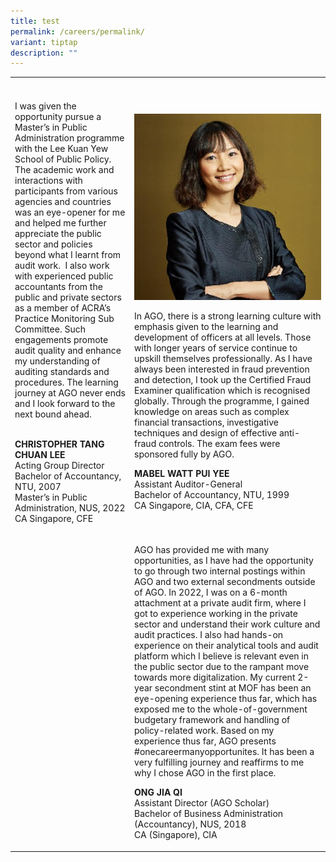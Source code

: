 ```yaml
---
title: test
permalink: /careers/permalink/
variant: tiptap
description: ""
---
```

<table>
<tbody>
<tr>
<th rowspan="1" colspan="1">
<p></p>
</th>
<th rowspan="1" colspan="1">
<p></p>
</th>
</tr>
<tr>
<td rowspan="1" colspan="1">
<p>I was given the opportunity pursue a Master’s in Public Administration
programme with the Lee Kuan Yew School of Public Policy.&nbsp; The academic
work and interactions with participants from various agencies and countries
was an eye-opener for me and helped me further appreciate the public sector
and policies beyond what I learnt from audit work.&nbsp; I also work with
experienced public accountants from the public and private sectors as a
member of ACRA’s Practice Monitoring Sub Committee. Such engagements promote
audit quality and enhance my understanding of auditing standards and procedures.
The learning journey at AGO never ends and I look forward to the next bound
ahead.</p>
<p>
<br><strong>CHRISTOPHER TANG CHUAN LEE</strong>
<br>Acting Group Director
<br>Bachelor of Accountancy, NTU, 2007
<br>Master’s in Public Administration, NUS, 2022
<br>CA Singapore, CFE<strong><br></strong>
</p>
</td>
<td rowspan="1" colspan="1">
<p></p>
<div class="isomer-image-wrapper">
<img style="width: 100%" height="auto" width="100%" alt="" src="/images/Hear_from_our_people/mabel_watt.png">
</div>
<p>In AGO, there is a strong learning culture with emphasis given to the
learning and development of officers at all levels. Those with longer years
of service continue to upskill themselves professionally. As I have always
been interested in fraud prevention and detection, I took up the Certified
Fraud Examiner qualification which is recognised globally. Through the
programme, I gained knowledge on areas such as complex financial transactions,
investigative techniques and design of effective anti-fraud controls. The
exam fees were sponsored fully by AGO.
<br>
</p>
<p><strong>MABEL WATT PUI YEE</strong>
<br>Assistant Auditor-General
<br>Bachelor of Accountancy, NTU, 1999
<br>CA Singapore, CIA, CFA, CFE</p>
</td>
</tr>
<tr>
<td rowspan="1" colspan="1">
<p></p>
</td>
<td rowspan="1" colspan="1">
<p>AGO has provided me with many opportunities, as I have had the opportunity
to go through two internal postings within AGO and two external secondments
outside of AGO. In 2022, I was on a 6-month attachment at a private audit
firm, where I got to experience working in the private sector and understand
their work culture and audit practices. I also had hands-on experience
on their analytical tools and audit platform which I believe is relevant
even in the public sector due to the rampant move towards more digitalization.
My current 2-year secondment stint at MOF has been an eye-opening experience
thus far, which has exposed me to the whole-of-government budgetary framework
and handling of policy-related work. Based on my experience thus far, AGO
presents #onecareermanyopportunites. It has been a very fulfilling journey
and reaffirms to me why I chose AGO in the first place.</p>
<p><strong>ONG JIA QI</strong>
<br>Assistant Director (AGO Scholar)
<br>Bachelor of Business Administration (Accountancy), NUS, 2018
<br>CA (Singapore), CIA</p>
</td>
</tr>
</tbody>
</table>
<p></p>